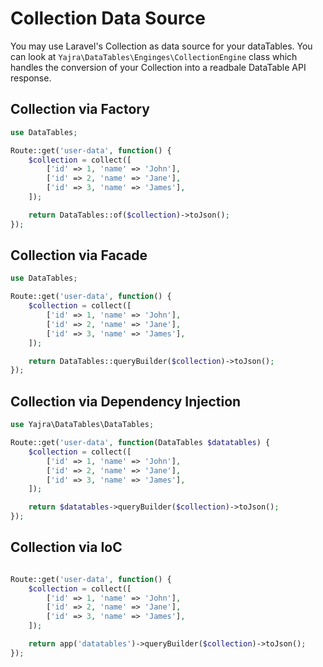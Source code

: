 # Collection Data Source

You may use Laravel's Collection as data source for your dataTables.
You can look at `Yajra\DataTables\Enginges\CollectionEngine` class which handles the conversion of your Collection into a readbale DataTable API response.

<a name="factory"></a>
## Collection via Factory

```php
use DataTables;

Route::get('user-data', function() {
	$collection = collect([
		['id' => 1, 'name' => 'John'],
		['id' => 2, 'name' => 'Jane'],
		['id' => 3, 'name' => 'James'],
	]);

	return DataTables::of($collection)->toJson();
});
```

<a name="facade"></a>
## Collection via Facade

```php
use DataTables;

Route::get('user-data', function() {
	$collection = collect([
		['id' => 1, 'name' => 'John'],
		['id' => 2, 'name' => 'Jane'],
		['id' => 3, 'name' => 'James'],
	]);

	return DataTables::queryBuilder($collection)->toJson();
});
```

<a name="dependency-injection"></a>
## Collection via Dependency Injection

```php
use Yajra\DataTables\DataTables;

Route::get('user-data', function(DataTables $datatables) {
	$collection = collect([
		['id' => 1, 'name' => 'John'],
		['id' => 2, 'name' => 'Jane'],
		['id' => 3, 'name' => 'James'],
	]);

	return $datatables->queryBuilder($collection)->toJson();
});
```
<a name="ioc"></a>
## Collection via IoC

```php

Route::get('user-data', function() {
	$collection = collect([
		['id' => 1, 'name' => 'John'],
		['id' => 2, 'name' => 'Jane'],
		['id' => 3, 'name' => 'James'],
	]);

	return app('datatables')->queryBuilder($collection)->toJson();
});
```
